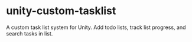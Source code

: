 # unity-custom-tasklist
A custom task list system for Unity. Add todo lists, track list progress, and search tasks in list.
